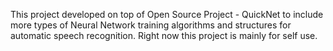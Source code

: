 This project developed on top of Open Source Project - QuickNet to include more types of Neural Network training algorithms and structures for automatic speech recognition. Right now this project is mainly for self use.
